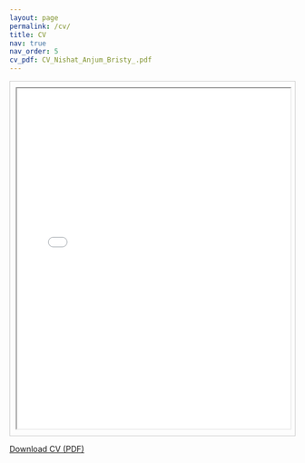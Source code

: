```yaml
---
layout: page
permalink: /cv/
title: CV
nav: true
nav_order: 5
cv_pdf: CV_Nishat_Anjum_Bristy_.pdf
---
```


<div style="border: 1px solid #ccc; padding: 10px; text-align: center;">
    <iframe src="[/nishatbristy007.github.io/assets/pdf/CV_Nishat_Anjum_Bristy_.pdf](https://github.com/nishatbristy007/nishatbristy007.github.io/blob/master/assets/pdf/CV_Nishat_Anjum_Bristy_.pdf)" width="100%" height="600px"></iframe>
</div>

[Download CV (PDF)](https://github.com/nishatbristy007/nishatbristy007.github.io/blob/master/assets/pdf/CV_Nishat_Anjum_Bristy_.pdf)


